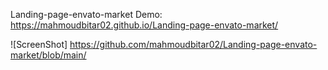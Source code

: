 Landing-page-envato-market
Demo: https://mahmoudbitar02.github.io/Landing-page-envato-market/

![ScreenShot] https://github.com/mahmoudbitar02/Landing-page-envato-market/blob/main/
